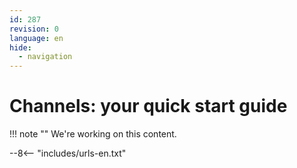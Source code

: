 ```yaml
---
id: 287
revision: 0
language: en
hide:
  - navigation
---
```


# Channels: your quick start guide

!!! note ""
     We're working on this content.


--8<-- "includes/urls-en.txt"